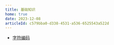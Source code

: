 ```yaml
---
title: 基础知识
home: true
date: 2023-12-08
articleId: c579bba0-d338-4531-a536-6525543a522d
---
```


- [字符编码](chars.md)
